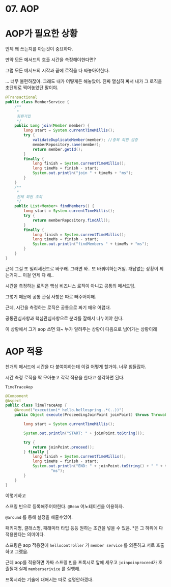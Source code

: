 # 07. AOP

# AOP가 필요한 상황

언제 왜 쓰는지를 아는것이 중요하다.

만약 모든 메서드의 호출 시간을 측정해야한다면?

그럼 모든 메서드의 시작과 끝에 로직을 다 짜놓아야한다.

... 너무 불편하잖아. 그래도 내가 어떻게든 해놓았어. 진짜 열심히 짜서 내가 그 로직을 초단위로 찍어놓았단 말이야.

```java
@Transactional
public class MemberService {
    /**
     *
     회원가입
     */
    public Long join(Member member) {
        long start = System.currentTimeMillis();
        try {
            validateDuplicateMember(member); //중복 회원 검증
            memberRepository.save(member);
            return member.getId();
        }
        finally {
            long finish = System.currentTimeMillis();
            long timeMs = finish - start;
            System.out.println("join " + timeMs + "ms");
        }
    }
    /**
     *
     전체 회원 조회
     */
    public List<Member> findMembers() {
        long start = System.currentTimeMillis();
        try {
            return memberRepository.findAll();
        }
        finally {
            long finish = System.currentTimeMillis();
            long timeMs = finish - start;
            System.out.println("findMembers " + timeMs + "ms");
        }
    }
}
```

근데 그걸 또 밀리세컨드로 바꾸래. 그러면 와.. 또 바꿔야하는거임. 개답없는 상황이 되는거지… 이걸 언제 다 해..

시간을 측정하는 로직은 핵심 비즈니스 로직이 아니고 공통의 메서드임. 

그렇기 때문에 공통 관심 사항은 따로 빼주어야해. 

근데, 시간을 측정하는 로직은 공통으로 짜기 매우 어렵대. 

공통관심사항과 핵심관심사항으로 분리를 잘해서 나누어야 한다.

이 상황에서 그거 aop 쓰면 돼~ 누가 알려주는 상황이 다음으로 넘어가는 상황이래

# AOP 적용

천개의 메서드에 시간을 다 붙여야하는데 이걸 어떻게 할거야. 너무 힘들잖아.

시간 측정 로직을 딱 모아놓고 각각 적용을 한다고 생각하면 된다.

`TimeTraceAop`

```java
@Component
@Aspect
public class TimeTraceAop {
    @Around("execution(* hello.hellospring..*(..))")
    public Object execute(ProceedingJoinPoint joinPoint) throws Throwable {

        long start = System.currentTimeMillis();

        System.out.println("START: " + joinPoint.toString());

        try {
            return joinPoint.proceed();
        } finally {
            long finish = System.currentTimeMillis();
            long timeMs = finish - start;
            System.out.println("END: " + joinPoint.toString() + " " + timeMs +
                    "ms");
        }
    }
}
```

이렇게하고

스프링 빈으로 등록해주어야한다. `@Bean` 어노테이션을 이용하자.

`@around` 를 통해 설정을 해줄수있어. 

패키지명, 클래스명, 패래미터 타입 등등 원하는 조건을 넣을 수 있음. *은 그 하위에 다 적용한다는 의미이다.

스프링은 aop 적용전에 `hellocontroller` 가 `member service` 를 의존하고 서로 호출하고 그랬음.

근데 aop를 적용하면 가짜 스프링 빈을 프록시로 앞에 세우고 `joinpoinproceed`가 호출될때 실제 `memberserivice` 를 실행해.

프록시라는 기술에 대해서는 따로 설명안하겠대.
